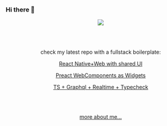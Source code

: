 ### Hi there 🦾

<p align="center">
  <img src="https://github-readme-stats.vercel.app/api/?username=joaopaulocmarra&show_icons=true&title_color=ddd&icon_color=00FFFF&text_color=fff&bg_color=121212">
</p>


<br /><br />
<p align="center">
  check my latest repo with a fullstack boilerplate:
</p>
<p align="center">
  <a href="https://github.com/JoaoPauloCMarra/fullstack">React Native+Web with shared UI</a>
</p>
<p align="center">
  <a href="https://github.com/JoaoPauloCMarra/react-widgets">Preact WebComponents as Widgets</a>
</p>
<p align="center">
  <a href="https://github.com/JoaoPauloCMarra/typescript-workspaces">TS + Graphql + Realtime + Typecheck</a>
</p>
<br /><br />
<p align="center">
  <a href="https://www.linkedin.com/in/joaopaulomarra/?locale=en_US">more about me...</a>
</p>
<br /><br /><br />
